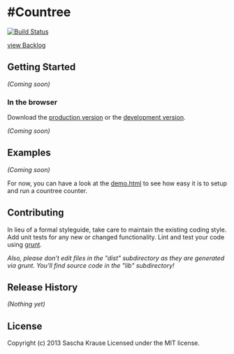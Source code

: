 #Countree
========

[![Build Status](https://travis-ci.org/SaschaKrause/Countree.js.png)](https://travis-ci.org/SaschaKrause/Countree.js)

[view Backlog](backlog.md)

## Getting Started
_(Coming soon)_


### In the browser
Download the [production version][min] or the [development version][max].

[min]: https://raw.github.com/SaschaKrause/Countree/master/dist/Countree.min.js
[max]: https://raw.github.com/SaschaKrause/Countree/master/dist/Countree.js
_(Coming soon)_


## Examples
_(Coming soon)_

For now, you can have a look at the [demo.html](https://github.com/SaschaKrause/Countree.js/blob/master/examples/demo.html) to see how easy it is to setup and run a countree counter.

## Contributing
In lieu of a formal styleguide, take care to maintain the existing coding style. Add unit tests for any new or changed functionality. Lint and test your code using [grunt](http://gruntjs.com/).

_Also, please don't edit files in the "dist" subdirectory as they are generated via grunt. You'll find source code in the "lib" subdirectory!_

## Release History
_(Nothing yet)_

## License
Copyright (c) 2013 Sascha Krause
Licensed under the MIT license.
